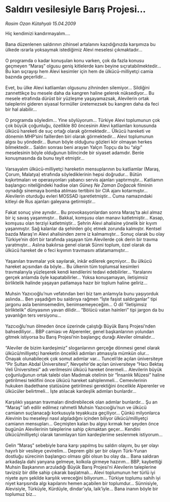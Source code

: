 # Saldırı vesilesiyle Barış Projesi...

*Rasim Ozan Kütahyalı 15.04.2009*

<div class="taraf_structure_2col_1zq">
<div class="margen_n">



 <p>Hiç kendimizi kandırmayalım.... <br/><br/>Bana düzenlenen saldırının zihinsel artalanını kazıdığınızda karşımıza bu ülkede ısrarla yoksaymak istediğimiz Alevi meselesi çıkmaktadır... <br/><br/>O programda o kadar konuşulan konu varken, çok da fazla konusu geçmeyen “Maraş” olgusu geniş kitlelerde kanı beyine sıçratabilmektedir... Bu kan sıçrayışı hem Alevi kesimler için hem de ülkücü-milliyetçi camia bazında geçerlidir... <br/><br/>Evet, bu ülke Alevi katliamları olgusunu zihninden silemiyor... Sildiğini zannettikçe bu mesele daha da kangren haline gelerek nüksediyor... Bu mesele etrafında dürüst bir yüzleşme yaşayamazsak, Alevilerin ortak taleplerini gideren siyasal formüller üretemezsek bu kangren daha da feci bir hal alabilir... <br/><br/>O programda söyledim... Yine söylüyorum... Türkiye Alevi toplumunun çok çok büyük çoğunluğu, özellikle 80 öncesinin Alevi katliamları konusunda ülkücü hareketi de suç ortağı olarak görmektedir... Ülkücü hareketi ve dönemin MHP’sini faillerden biri olarak görmektedir... Alevi toplumunun algısı bu yöndedir... Bunun böyle olduğunu gözleri kör olmayan herkes bilmektedir... Saldırı sonrası beni arayan Yalçın Topçu da bu “algı” meselesinin böyle olduğunun bilincinde bir siyaset adamıdır. Benle konuşmasında da bunu teyit etmiştir... <br/><br/>Varsayalım ülkücü-milliyetçi hareketin mensuplarının bu katliamlar (Maraş, Çorum, Malatya) etrafında söylediklerinin hepsi doğrudur... Bütün kışkırtmaları ve operasyonları yabancı servis ajanları yaptırmıştır... Katliamın başlangıcı niteliğindeki hadise olan <i>Güneş Ne Zaman Doğacak</i> filminin oynadığı sinemaya bomba atılması tertibini bir CIA ajanı kotarmıştır... Alevilerin oturduğu evleri MOSSAD işaretletmiştir... Cuma namazındaki kitleyi de Rus ajanları galeyana getirmiştir... <br/><br/>Fakat sonuç yine aynıdır... Bu provokasyonlardan sonra Maraş’ta akıl almaz bir iç savaş yaşanmıştır... Bakkal, komşusu olan manavı katletmiştir... Kasap, komşusu olan terziyi katletmiştir... Şehrin Alevi ahalisine yönelik bir kıyım yaşanmıştır. Sağ kalanlar da şehirden göç etmek zorunda kalmıştır. Kentsel bazda Maraş’ın Alevi ahalisinden zerre iz kalmamıştır... Sonuç olarak bu olay Türkiye’nin dört bir tarafında yaşayan tüm Alevilerde çok derin bir travma yaratmıştır... Aslına bakılırsa genel olarak Sünni toplum, özel olarak da ülkücü hareket de o feci kıyımın travmasını atlatamamıştır... <br/><br/>Yaşanılan travmalar yok sayılarak, inkâr edilerek geçmiyor... Bu ülkücü hareket açısından da böyle... Bu ülkenin tüm toplumsal kesimleri travmalarıyla yüzleşerek kendi kendilerini tedavi edebilirler... Yaralarını gerçek anlamda öyle kapatabilirler... Yoksa konuşamayan, iletişimsiz birliktelik halinde yaşayan patlamaya hazır bir toplum haline geliriz... <br/><br/>Muhsin Yazıcıoğlu’nun vefatından beri biz tam anlamıyla bunu yaşıyorduk aslında... Ben yaşadığım bu saldırıya rağmen “İşte faşist saldırganlar” tipi jargonu asla benimsemedim, benimsemeyeceğim... O dil “iletişimsiz birliktelik” dünyasının yavan dilidir... “Bölücü vatan hainleri” tipi jargon da bu yavanlığın ters versiyonu... <br/><br/>Yazcıoğlu’nun ölmeden önce üzerinde çalıştığı Büyük Barış Projesi’nden bahsediliyor... BBP camiası ve Alperenler, genel başkanlarının yolundan gitmek istiyorsa bu Barış Projesi’nin başlangıç durağı Aleviler olmalıdır... <br/><br/>“Aleviler de bizim kardeşimiz” sloganlarının gerçeğe dönmesi genel olarak ülkücü/milliyetçi hareketin öncelikli adımları atmasıyla mümkün olur... Önayak olunabilecek çok somut adımlar var... Tunceli’de açılan üniversiteye “Pir Sultan Abdal Üniversitesi”, Nevşehir’de açılan üniversiteye “Hacı Bektaş Veli Üniversitesi” adı verilmesini ülkücü hareket önermeli... Alevilerin büyük çoğunluğunun ortak talebi olan Madımak otelinin bir “İnsanlık Müzesi” haline getirilmesi teklifini önce ülkücü hareket sahiplenmeli... Cemevlerinin hukuken ibadethane statüsüne getirilmesi gerektiğini öncelikle Alperenler ve ülkücüler belirtmeli... İşte atılacak kardeşlik adımları bunlardır... <br/><br/>Karşılıklı yaşanan travmaları dindirebilecek olan adımlar bunlardır... Şu an “Maraş” lafı edilir edilmez rahmetli Muhsin Yazıcıoğlu’nun ve ülkücü camianın suçlanacağı korkusuyla teyakkuza geçiliyor... Çünkü milyonlarca Alevinin bu meseleyi nasıl algıladığını içinden biliyor ülkücü/milliyetçi camianın mensupları... Geçmişten kalan bu algıyı kırmak her şeyden önce bugünün Alevilerinin taleplerine sahip çıkmaktan geçer... Kendini ülkücü/milliyetçi olarak tanımlayan tüm kardeşlerime seslenmek istiyorum... <br/><br/>Gelin “Maraş” sebebiyle bana karşı yapılmış bu saldırı olayını, bu şer olayı hayırlı bir vesileye çevirelim... Deprem gibi şer bir olayın Türk-Yunan dostluğu sürecinin başlangıcı olması gibi olsun bu olay da... Bana saldıran arkadaşla dahi yanyana gelmeye, kolkola girmeye hazırım... BBP, kaybettiği Muhsin Başkanının arzuladığı Büyük Barış Projesi’ni Alevilerin taleplerine tavizsiz bir dille sahip çıkarak başlatmalı... Alevi toplumunun her türlü iyi niyete aynı şekilde karşılık vereceğini biliyorum... Türkiye toplumu sahih iyi niyet karşısında algı kapılarını hemen açabilen bir toplumdur... Sünnisiyle, Alevisiyle, Türküyle, Kürdüyle, dindar’ıyla, laik’iyle... Bana inanın böyle bir toplumuz biz...</p>
<br/>
<br/>
<br/>



<br/>


<div id="taraf_not">
</div>

</div>


</div>
